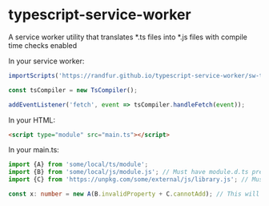 # typescript-service-worker
A service worker utility that translates *.ts files into *.js files with compile time checks enabled

In your service worker:  
```javascript
importScripts('https://randfur.github.io/typescript-service-worker/sw-ts-compiler.js');

const tsCompiler = new TsCompiler();

addEventListener('fetch', event => tsCompiler.handleFetch(event));
```

In your HTML:
```html
<script type="module" src="main.ts"></script>
```

In your main.ts:
```typescript
import {A} from 'some/local/ts/module';
import {B} from 'some/local/js/module.js'; // Must have module.d.ts present.
import {C} from 'https://unpkg.com/some/external/js/library.js'; // Must have library.d.ts present.

const x: number = new A(B.invalidProperty + C.cannotAdd); // This will fail compile and show errors in the console.
```
